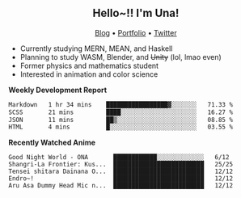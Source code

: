 <h2 align="center">
  Hello~!! I'm Una!
</h2>

<p align="center">
  <a href="https://anarchy.website/">Blog</a> &bull;
  <a href="https://una-ada.github.io/">Portfolio</a> &bull;
  <a href="https://twitter.com/xn__z7x">Twitter</a>
</p>

- Currently studying MERN, MEAN, and Haskell
- Planning to study WASM, Blender, and ~~Unity~~ (lol, lmao even)
- Former physics and mathematics student
- Interested in animation and color science

**Weekly Development Report**

<!--START_SECTION:waka-->

```txt
Markdown   1 hr 34 mins    █████████████████▓░░░░░░░   71.33 %
SCSS       21 mins         ████░░░░░░░░░░░░░░░░░░░░░   16.27 %
JSON       11 mins         ██▒░░░░░░░░░░░░░░░░░░░░░░   08.85 %
HTML       4 mins          █░░░░░░░░░░░░░░░░░░░░░░░░   03.55 %
```

<!--END_SECTION:waka-->

**Recently Watched Anime**

<!-- RECENT-ANIME:START -->

    Good Night World - ONA       ████████████░░░░░░░░░░░░░   6/12
    Shangri-La Frontier: Kus...  █████████████████████████   25/25
    Tensei shitara Dainana O...  █████████████████████████   12/12
    Endro~!                      █████████████████████████   12/12
    Aru Asa Dummy Head Mic n...  █████████████████████████   12/12
<!-- RECENT-ANIME:END -->
